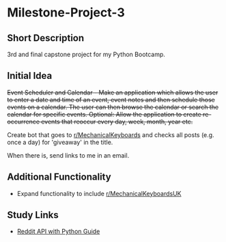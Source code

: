 # Milestone-Project-3

## Short Description
3rd and final capstone project for my Python Bootcamp.

## Initial Idea
~~Event Scheduler and Calendar - Make an application which allows the user to enter a date and time of an event, event notes and then schedule those events on a calendar. The user can then browse the calendar or search the calendar for specific events. Optional: Allow the application to create re-occurrence events that reoccur every day, week, month, year etc.~~

Create bot that goes to [r/MechanicalKeyboards][r/mk] and checks all posts (e.g. once a day) for 'giveaway' in the title. 

When there is, send links to me in an email.

## Additional Functionality
* Expand functionality to include [r/MechanicalKeyboardsUK][r/mkuk]

## Study Links
* [Reddit API with Python Guide][reddit-api-with-python]

[r/mk]: https://www.reddit.com/r/MechanicalKeyboards/
[r/mkuk]: https://www.reddit.com/r/MechanicalKeyboardsUK/
[reddit-api-with-python]: https://www.jcchouinard.com/reddit-api/